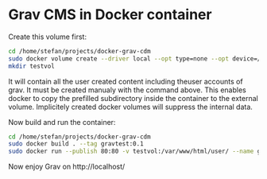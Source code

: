 # Grav CMS in Docker container

Create this volume first:

```bash
cd /home/stefan/projects/docker-grav-cdm
sudo docker volume create --driver local --opt type=none --opt device=/home/stefan/projects/docker-grav-cdm/testvol --opt o=bind testvol
mkdir testvol
```

It will contain all the user created content including theuser accounts of grav. It must be created manualy with the command above. This enables docker to copy the prefilled subdirectory inside the container to the external volume. Implicitely created docker volumes will suppress the internal data.

Now build and run the container:

```bash
cd /home/stefan/projects/docker-grav-cdm
sudo docker build . --tag gravtest:0.1
sudo docker run --publish 80:80 -v testvol:/var/www/html/user/ --name gravcontainer gravtest:0.1
```

Now enjoy Grav on http://localhost/

